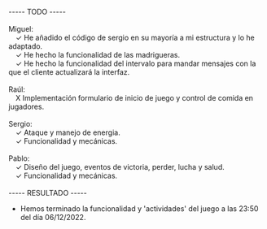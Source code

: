 
----- TODO -----
<br/>
<br/>
Miguel:
  <br/>
  &emsp;✓ He añadido el código de sergio en su mayoría a mi estructura y lo he adaptado.
  <br/>
  &emsp;✓ He hecho la funcionalidad de las madrigueras.
  <br/>
  &emsp;✓ He hecho la funcionalidad del intervalo para mandar mensajes con la que el cliente actualizará la interfaz.
<br/>
<br/>
Raúl:
  <br/>
  &emsp;X Implementación formulario de inicio de juego y control de comida en jugadores.
<br/>
<br/>
Sergio:
  <br/>
  &emsp;✓ Ataque y manejo de energia.
  <br/>
  &emsp;✓ Funcionalidad y mecánicas.
<br/>
<br/>
Pablo:
  <br/>
  &emsp;✓ Diseño del juego, eventos de victoria, perder, lucha y salud.
  <br/>
  &emsp;✓ Funcionalidad y mecánicas.
<br/>
<br/>
----- RESULTADO -----
<br/>
- Hemos terminado la funcionalidad y 'actividades' del juego a las 23:50 del día 06/12/2022.
